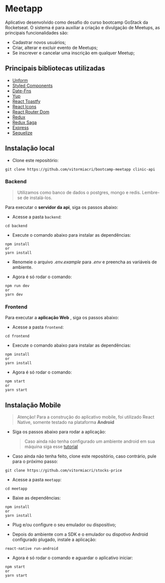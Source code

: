 # Meetapp

Aplicativo desenvolvido como desafio do curso bootcamp GoStack da Rocketseat.
O sistema é para auxiliar a criação e divulgação de Meetups, as principais funcionalidades são:

- Cadastrar novos usuários;
- Criar, alterar e excluir evento de Meetups;
- Se inscrever e cancelar uma inscrição em qualquer Meetup;

## Principais bibliotecas utilizadas

- [Unform](https://github.com/Rocketseat/unform)
- [Styled Components](https://www.styled-components.com/)
- [Date-Fns](https://date-fns.org/)
- [Yup](https://github.com/jquense/yup)
- [React Toastfy](https://www.npmjs.com/package/react-toastify)
- [React Icons](https://react-icons.netlify.com/#/)
- [React Router Dom](https://reacttraining.com/react-router/web/guides/quick-start)
- [Redux](https://github.com/reduxjs/redux)
- [Redux Saga](https://github.com/redux-saga/redux-saga)
- [Express](https://expressjs.com/)
- [Sequelize](https://sequelize.org/)

## Instalação local

- Clone este repositório:

```
git clone https://github.com/vitormiacri/bootcamp-meetapp clinic-api
```

### Backend

> Utilizamos como banco de dados o postgres, mongo e redis. Lembre-se de instalá-los.

Para executar o **servidor da api**, siga os passos abaixo:

- Acesse a pasta `backend`:

```
cd backend
```

- Execute o comando abaixo para instalar as dependências:

```
npm install
or
yarn install
```

- Renomeie o arquivo _.env.example_ para _.env_ e preencha as variáveis de ambiente.

- Agora é só rodar o comando:

```
npm run dev
or
yarn dev
```

### Frontend

Para executar a **aplicação Web** , siga os passos abaixo:

- Acesse a pasta `frontend`:

```
cd frontend
```

- Execute o comando abaixo para instalar as dependências:

```
npm install
or
yarn install
```

- Agora é só rodar o comando:

```
npm start
or
yarn start
```

## Instalação Mobile

> Atenção! Para a construção do aplicativo mobile, foi utilizado React Native, somente testado na plataforma **Android**

- Siga os passos abaixo para rodar a aplicação:

  > Caso ainda não tenha configurado um ambiente android em sua máquina siga esse [tutorial](https://facebook.github.io/react-native/docs/getting-started)

- Caso ainda não tenha feito, clone este repositório, caso contrário, pule para o próximo passo:

```
git clone https://github.com/vitormiacri/stocks-price
```

- Acesse a pasta `meetapp`:

```
cd meetapp
```

- Baixe as dependências:

```
npm install
or
yarn install
```

- Plug e/ou configure o seu emulador ou dispositivo;

- Depois do ambiente com a SDK e o emulador ou dispotivo Android configurado plugado, instale a aplicação:

```
react-native run-android
```

- Agora é só rodar o comando e aguardar o aplicativo iniciar:

```
npm start
or
yarn start
```
